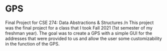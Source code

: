 # GPS
Final Project for CSE 274: Data Abstractions & Structures /n
This project was the final project for a class that I took Fall 2021 (1st semester of my freshman year).
The goal was to create a GPS with a simple GUI for the addresses that were provided to us and allow the user some customizability in the function of the GPS. 
